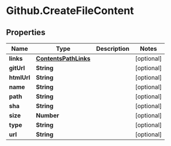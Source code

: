 # Github.CreateFileContent

## Properties

Name | Type | Description | Notes
------------ | ------------- | ------------- | -------------
**links** | [**ContentsPathLinks**](ContentsPathLinks.md) |  | [optional] 
**gitUrl** | **String** |  | [optional] 
**htmlUrl** | **String** |  | [optional] 
**name** | **String** |  | [optional] 
**path** | **String** |  | [optional] 
**sha** | **String** |  | [optional] 
**size** | **Number** |  | [optional] 
**type** | **String** |  | [optional] 
**url** | **String** |  | [optional] 


